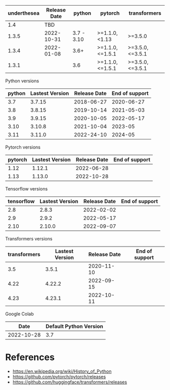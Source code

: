 | underthesea | Release Date | python     | pytorch         | transformers    |
|-------------|--------------|------------|-----------------|-----------------|
| 1.4         | TBD          |            |                 |                 |
| 1.3.5       | 2022-10-31   | 3.7 - 3.10 | >=1.1.0,<1.13   | >=3.5.0         |
| 1.3.4       | 2022-01-08   | 3.6+       | >=1.1.0,<=1.5.1 | >=3.5.0,<=3.5.1 |
| 1.3.1       |              | 3.6        | >=1.1.0,<=1.5.1 | >=3.5.0,<=3.5.1 |

Python versions

| python    | Lastest Version | Release Date | End of support    |
|-----------|-----------------|--------------|-------------------|
| 3.7       | 3.7.15          | 2018-06-27   | 2020-06-27        |
| 3.8       | 3.8.15          | 2019-10-14   | 2021-05-03        |
| 3.9       | 3.9.15          | 2020-10-05   | 2022-05-17        |
| 3.10      | 3.10.8          | 2021-10-04   | 2023-05           |
| 3.11      | 3.11.0          | 2022-24-10   | 2024-05           |

Pytorch versions

| pytorch   | Lastest Version | Release Date | End of support    |
|-----------|-----------------|--------------|-------------------|
| 1.12      | 1.12.1          | 2022-06-28   |                   |
| 1.13      | 1.13.0          | 2022-10-28   |                   |

Tensorflow versions

| tensorflow   | Lastest Version | Release Date | End of support    |
|--------------|-----------------|--------------|-------------------|
| 2.8          | 2.8.3           | 2022-02-02   |                   |
| 2.9          | 2.9.2           | 2022-05-17   |                   |
| 2.10         | 2.10.0          | 2022-09-07   |                   |

Transformers versions

| transformers | Lastest Version | Release Date | End of support    |
|--------------|-----------------|--------------|-------------------|
| 3.5          | 3.5.1           | 2020-11-10   |                   |
| 4.22         | 4.22.2          | 2022-09-15   |                   |
| 4.23         | 4.23.1          | 2022-10-11   |                   |



Google Colab

| Date           | Default Python Version   |
|----------------|--------------------------|
| 2022-10-28     | 3.7                      |


# References

* https://en.wikipedia.org/wiki/History_of_Python
* https://github.com/pytorch/pytorch/releases
* https://github.com/huggingface/transformers/releases
